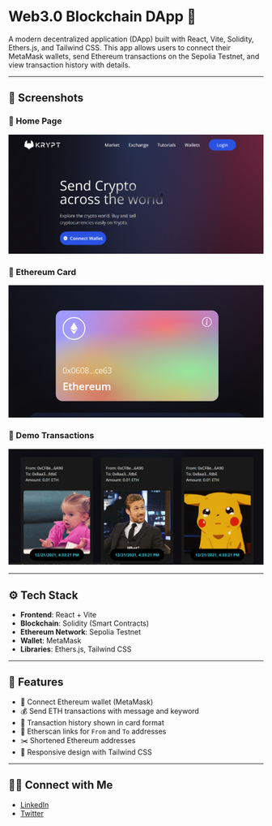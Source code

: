# Web3.0 Blockchain DApp 🚀

A modern decentralized application (DApp) built with React, Vite, Solidity, Ethers.js, and Tailwind CSS. This app allows users to connect their MetaMask wallets, send Ethereum transactions on the Sepolia Testnet, and view transaction history with details.

---

## 📸 Screenshots

### 🔌 Home Page
![Home](./client/screenshots/home.png)

### 💸 Ethereum Card
![Transaction Card](./client/screenshots/eth-card.png)

### 💸 Demo Transactions
![Transaction Card](./client/screenshots/demo-txs.png)

---

## ⚙️ Tech Stack

- **Frontend**: React + Vite
- **Blockchain**: Solidity (Smart Contracts)
- **Ethereum Network**: Sepolia Testnet
- **Wallet**: MetaMask
- **Libraries**: Ethers.js, Tailwind CSS

---

## 🚀 Features

- 🔐 Connect Ethereum wallet (MetaMask)
- 💰 Send ETH transactions with message and keyword
- 🧾 Transaction history shown in card format
- 🔗 Etherscan links for `From` and `To` addresses
- ✂️ Shortened Ethereum addresses
- 🎨 Responsive design with Tailwind CSS

---

## 🙋‍♂️ Connect with Me

- [LinkedIn](https://www.linkedin.com/in/raghav-gupta-381690284/)
- [Twitter](https://twitter.com/codesraghav)



